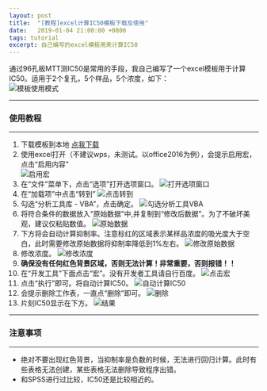 ```yaml
---
layout: post
title:  "[教程]excel计算IC50模板下载及使用"
date:   2019-01-04 21:00:00 +0800
tags: tutorial
excerpt: 自己编写的excel模板用来计算IC50
---
```


通过96孔板MTT测IC50是常用的手段，我自己编写了一个excel模板用于计算IC50。适用于2个复孔，5个样品，5个浓度，如下：  
![模板使用模式](/assets/images/20190104/use.jpg)

---
### 使用教程
---
1. 下载模板到本地  [点我下载](/assets/files/cal_IC50_template.xlsm)
2. 使用excel打开（不建议wps，未测试。以office2016为例），会提示启用宏，点击“启用内容”  
![启用宏](/assets/images/20190104/open.jpg)
3. 在“文件”菜单下，点击“选项”打开选项窗口。
![打开选项窗口](/assets/images/20190104/option.jpg)
4. 在“加载项”中点击“转到”
![点击转到](/assets/images/20190104/direct.jpg)
5. 勾选“分析工具库 - VBA”，点击确定。
![勾选分析工具VBA](/assets/images/20190104/check.jpg)
6. 将符合条件的数据放入“原始数据”中,并复制到“修改后数据”。为了不破坏美观，建议仅粘贴数值。
![原始数据](/assets/images/20190104/paste.jpg)
7. 下方将会自动计算抑制率。注意标红的区域表示某样品浓度的吸光度大于空白，此时需要修改原始数据将抑制率降低到1%左右。
![修改原始数据](/assets/images/20190104/change.jpg)
7. 修改浓度。
![修改浓度](/assets/images/20190104/concentration.jpg)
8. **确保没有任何红色背景区域，否则无法计算！非常重要，否则报错！！**
9. 在“开发工具”下面点击“宏”。没有开发者工具请自行百度。
![点击宏](/assets/images/20190104/script.jpg)
10. 点击“执行”即可。将自动计算IC50。
![自动计算IC50](/assets/images/20190104/start.jpg)
11. 会提示删除工作表，一直点“删除”即可。
![删除](/assets/images/20190104/delete.jpg)
12. 片刻IC50显示在下方。
![结果](/assets/images/20190104/result.jpg)

---
### 注意事项
---
- 绝对不要出现红色背景，当抑制率是负数的时候，无法进行回归计算。此时有些表格无法创建，某些表格无法删除导致程序出错。
- 和SPSS进行过比较，IC50还是比较相近的。
